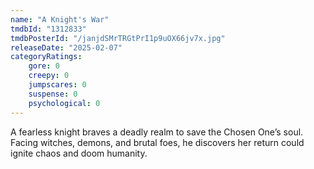 ```yaml
---
name: "A Knight's War"
tmdbId: "1312833"
tmdbPosterId: "/janjdSMrTRGtPrI1p9uOX66jv7x.jpg"
releaseDate: "2025-02-07"
categoryRatings:
    gore: 0
    creepy: 0
    jumpscares: 0
    suspense: 0
    psychological: 0
---
```

A fearless knight braves a deadly realm to save the Chosen One’s soul. Facing witches, demons, and brutal foes, he discovers her return could ignite chaos and doom humanity.

